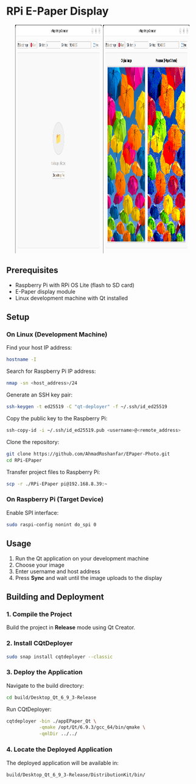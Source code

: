 # RPi E-Paper Display

<p align="center">
  <img src="screenshots/01.png" width="45%" height="600"/>
  <img src="screenshots/02.png" width="45%" height="600"/>
</p>

## Prerequisites

- Raspberry Pi with RPi OS Lite (flash to SD card)
- E-Paper display module
- Linux development machine with Qt installed

## Setup

### On Linux (Development Machine)

Find your host IP address:

```bash
hostname -I
```

Search for Raspberry Pi IP address:

```bash
nmap -sn <host_address>/24
```

Generate an SSH key pair:

```bash
ssh-keygen -t ed25519 -C "qt-deployer" -f ~/.ssh/id_ed25519
```

Copy the public key to the Raspberry Pi:

```bash
ssh-copy-id -i ~/.ssh/id_ed25519.pub <username>@<remote_address>
```

Clone the repository:

```bash
git clone https://github.com/AhmadRoshanfar/EPaper-Photo.git
cd RPi-EPaper
```

Transfer project files to Raspberry Pi:

```bash
scp -r ./RPi-EPaper pi@192.168.8.39:~
```

### On Raspberry Pi (Target Device)

Enable SPI interface:

```bash
sudo raspi-config nonint do_spi 0
```

## Usage

1. Run the Qt application on your development machine
2. Choose your image
3. Enter username and host address
4. Press **Sync** and wait until the image uploads to the display

## Building and Deployment

### 1. Compile the Project

Build the project in **Release** mode using Qt Creator.

### 2. Install CQtDeployer

```bash
sudo snap install cqtdeployer --classic
```

### 3. Deploy the Application

Navigate to the build directory:

```bash
cd build/Desktop_Qt_6_9_3-Release
```

Run CQtDeployer:

```bash
cqtdeployer -bin ./appEPaper_Qt \
            -qmake /opt/Qt/6.9.3/gcc_64/bin/qmake \
            -qmlDir ../../
```

### 4. Locate the Deployed Application

The deployed application will be available in:

```
build/Desktop_Qt_6_9_3-Release/DistributionKit/bin/
```
